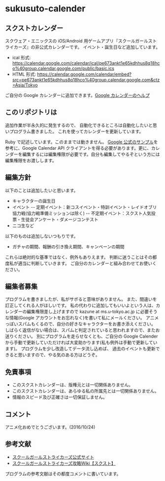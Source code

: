 # sukusuto-calender

## スクストカレンダー

スクウェア・エニックスの iOS/Android 用ゲームアプリ『スクールガールストライカーズ』の非公式カレンダーです。
イベント・誕生日など追加しています。

- ical 形式: <https://calendar.google.com/calendar/ical/pe673ankt1e65kdhhus8q18hco%40group.calendar.google.com/public/basic.ics>
- HTML 形式: <https://calendar.google.com/calendar/embed?src=pe673ankt1e65kdhhus8q18hco%40group.calendar.google.com&ctz=Asia/Tokyo>

ご自分の Google カレンダーに追加できます。[Google カレンダーのヘルプ](https://support.google.com/calendar/answer/37100?co=GENIE.Platform%3DDesktop&hl=ja)

## このリポジトリは

追加作業が半永久的に発生するので、
自動化できるところは自動化したいと思いプログラム書きました。
これを使ってカレンダーを更新しています。

Ruby で記述しています。このままでは動きません。
[Google 公式のサンプル](https://developers.google.com/google-apps/calendar/quickstart/ruby)を参考に、Google Calendar API クライアントを得る必要があります。更に、カレンダーを編集するには編集権限が必要です。自分も編集してやるぞという方には編集権限をお渡しします。

## 編集方針

以下のことは追加したいと思います。

- キャラクターの誕生日
- イベント
-- 定期イベント：新コスイベント・特訓イベント・レイドオブリ協力戦(協力戦準備ミッションは除く)
-- 不定期イベント：スクスト人気投票・生徒会アンケート・ダメージコンテスト
- ニコ生など

以下のものは追加しないつもりです。

- ガチャの期間、報酬の引き換え期間、キャンペーンの期間

これらは絶対的な基準ではなく、例外もありえます。
判断に迷うことはその都度私が適当に判断していきます。
ご自分のカレンダーと組み合わせてお使いください。

## 編集者募集

プログラムを書きましたが、私がサボると意味がありません。
また、間違いを訂正してくれる人がほしいです。
私の代わりに追加してもいいよという人は、カレンダーの編集権限差し上げますので kazune at ms.u-tokyo.ac.jp に必要そうな情報(Google アカウントをお忘れなく)を書いて私にメールください。
アニメっぽいスパムもくるので、自分の好きなキャラクターをお書き添えください。
しばらく返信がない場合は、スパムと判定されていると思われますので、またお送りください。
別にプログラムを走らせなくとも、ご自分の Google Calender から手動で更新していただければ大変助かります(私も例外は手動で更新しています)。
プログラムを少し改造してデータ流し込めば、
過去のイベントも更新できると思いますので、やる気のある方はどうぞ。

## 免責事項

- このスクストカレンダーは、版権元とは一切関係ありません。
- このスクストカレンダーは、あらゆる私の所属先とは一切関係ありません。
- 情報のスピード及び正確さは一切保証しません。

## コメント

アニメ化おめでとうございます。(2016/10/24)

## 参考文献

- [スクールガールストライカーズ公式サイト](http://schoolgirlstrikers.jp/)
- [スクールガールストライカーズ攻略Wiki【スクスト】](https://schoolgirlstrikers.gamerch.com/)

プログラムの参考文献はその都度コメントに書いています。
